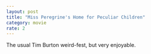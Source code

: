 ```yaml
---
layout: post
title: "Miss Peregrine's Home for Peculiar Children"
category: movie
rate: 2
---
```


The usual Tim Burton weird-fest, but very enjoyable.